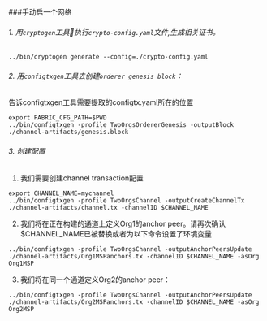 ###手动启一个网络

###### 1. 用```cryptogen```工具执行```crypto-config.yaml```文件,生成相关证书。
```
../bin/cryptogen generate --config=./crypto-config.yaml
```
###### 2. 用```configtxgen```工具去创建```orderer genesis block```：
告诉configtxgen工具需要提取的configtx.yaml所在的位置
```
export FABRIC_CFG_PATH=$PWD
../bin/configtxgen -profile TwoOrgsOrdererGenesis -outputBlock ./channel-artifacts/genesis.block
```
###### 3. 创建配置
1. 我们需要创建channel transaction配置
```
export CHANNEL_NAME=mychannel
../bin/configtxgen -profile TwoOrgsChannel -outputCreateChannelTx ./channel-artifacts/channel.tx -channelID $CHANNEL_NAME
```
2. 我们将在正在构建的通道上定义Org1的anchor peer。请再次确认$CHANNEL_NAME已被替换或者为以下命令设置了环境变量
```
../bin/configtxgen -profile TwoOrgsChannel -outputAnchorPeersUpdate ./channel-artifacts/Org1MSPanchors.tx -channelID $CHANNEL_NAME -asOrg Org1MSP
```
3. 我们将在同一个通道定义Org2的anchor peer：
```
../bin/configtxgen -profile TwoOrgsChannel -outputAnchorPeersUpdate ./channel-artifacts/Org2MSPanchors.tx -channelID $CHANNEL_NAME -asOrg Org2MSP
```
